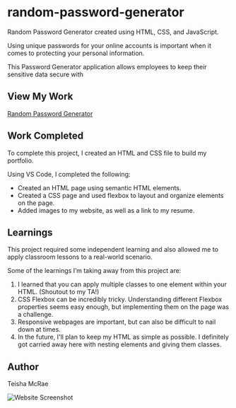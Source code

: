 # random-password-generator
Random Password Generator created using HTML,  CSS, and JavaScript.

Using unique passwords for your online accounts is important when it comes to protecting your personal information. 

This Password Generator application allows employees to keep their sensitive data secure with 

## View My Work
[Random Password Generator](https://mcraeteisha.github.io/random-password-generator/)
 
## Work Completed

To complete this project, I created an HTML and CSS file to build my portfolio.

Using VS Code, I completed the following:

* Created an HTML page using semantic HTML elements.
* Created a CSS page and used flexbox to layout and organize elements on the page.
* Added images to my website, as well as a link to my resume.
 
## Learnings
 
This project required some independent learning and also allowed me to apply classroom lessons to a real-world scenario.

Some of the learnings I’m taking away from this project are:
1. I learned that you can apply multiple classes to one element within your HTML. (Shoutout to my TA!)
2. CSS Flexbox can be incredibly tricky. Understanding different Flexbox properties seems easy enough, but implementing them on the page was a challenge.
3. Responsive webpages are important, but can also be difficult to nail down at times.
4. In the future, I'll plan to keep my HTML as simple as possible. I definitely got carried away here with nesting elements and giving them classes. 
 
## Author
Teisha McRae

![Website Screenshot](https://user-images.githubusercontent.com/73713665/107868731-ac2ef980-6e54-11eb-96e5-13a030397468.png)
